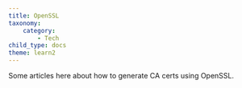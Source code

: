 ```yaml
---
title: OpenSSL
taxonomy:
    category:
        - Tech
child_type: docs
theme: learn2
---
```


Some articles here about how to generate CA certs using OpenSSL.